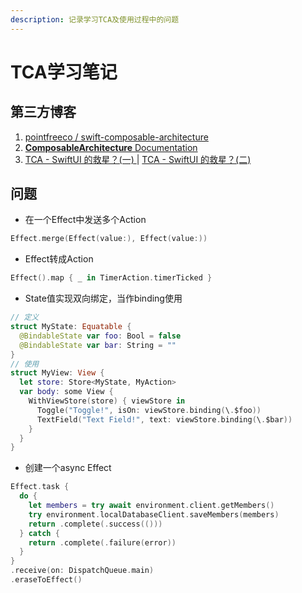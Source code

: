 ```yaml
---
description: 记录学习TCA及使用过程中的问题
---
```


# TCA学习笔记

## 第三方博客

1. [pointfreeco / swift-composable-architecture](https://github.com/pointfreeco/swift-composable-architecture)
2. [**ComposableArchitecture** Documentation](https://pointfreeco.github.io/swift-composable-architecture/)
3. [TCA - SwiftUI 的救星？(一) ](https://onevcat.com/2021/12/tca-1/)| [TCA - SwiftUI 的救星？(二)](https://onevcat.com/2021/12/tca-2/)

## 问题

* 在一个Effect中发送多个Action

```swift
Effect.merge(Effect(value:), Effect(value:))
```

* Effect转成Action

```swift
Effect().map { _ in TimerAction.timerTicked }
```

* State值实现双向绑定，当作binding使用

```swift
// 定义
struct MyState: Equatable {
  @BindableState var foo: Bool = false
  @BindableState var bar: String = ""
}
// 使用
struct MyView: View {
  let store: Store<MyState, MyAction>
  var body: some View {
    WithViewStore(store) { viewStore in
      Toggle("Toggle!", isOn: viewStore.binding(\.$foo))
      TextField("Text Field!", text: viewStore.binding(\.$bar))
    }
  }
}
```

* 创建一个async Effect

```swift
Effect.task {
  do {
    let members = try await environment.client.getMembers()
    try environment.localDatabaseClient.saveMembers(members)
    return .complete(.success(()))
  } catch {
    return .complete(.failure(error))
  }
}
.receive(on: DispatchQueue.main)
.eraseToEffect()
```
